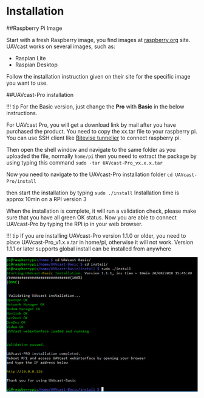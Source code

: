 # Installation

##Raspberry Pi Image

Start with a fresh Raspberry image, you find images at [raspberry.org](https://www.raspberrypi.org/downloads/) site.
UAVcast works on several images, such as:

* Raspian Lite
* Raspian Desktop

Follow the installation instruction given on their site for the specific image you want to use.


##UAVcast-Pro installation

!!! tip
    For the Basic version, just change the **Pro** with **Basic** in the below instructions.

For UAVcast Pro, you will get a download link by mail after you have purchased the product.
You need to copy the xx.tar file to your raspberry pi. 
You can use SSH client like [Bitevise tunnelier](https://dl.bitvise.com/BvSshClient-Inst.exe) to connect raspberry pi.

Then open the shell window and navigate to the same folder as you uploaded the file, normally ``home/pi``
then you need to extract the package by using typing this command `sudo -tar UAVcast-Pro_vx.x.x.tar`

Now you need to navigate to the UAVcast-Pro installation folder
`cd UAVcast-Pro/install`

then start the installation by typing `sudo ./install`
Installation time is approx 10min on a RPI version 3

When the installation is complete, it will run a validation check, please make sure that you have all green OK status.
Now you are able to connect UAVcast-Pro by typing the RPI ip in your web browser.

!!! tip
    If you are installing UAVcast-Pro version 1.1.0 or older, you need to place UAVcast-Pro_v1.x.x.tar in home/pi, otherwise it will not work. 
    Version 1.1.1 or later supports global install can be installed from anywhere

![](images/validation.jpg)